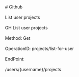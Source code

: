 <br>#     Github</br>
<br>List user projects</br>
<br>GH List user projects</br>
<br>Method: Get</br>
<br>OperationID: projects/list-for-user</br>
<br>EndPoint:</br>
<br>/users/{username}/projects</br>
